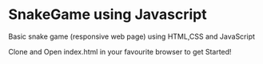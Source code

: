 # SnakeGame using Javascript

Basic snake game (responsive web page) using HTML,CSS and JavaScript 

Clone and Open index.html in your favourite browser to get Started!